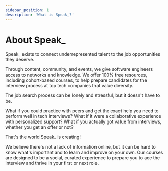 ```yaml
---
sidebar_position: 1
description: 'What is Speak_?'
---
```


# About Speak_

Speak\_ exists to connect underrepresented talent to the job opportunities they deserve.

Through content, community, and events, we give software engineers access to networks and knowledge. We offer 100% free resources, including cohort-based courses, to help prepare candidates for the interview process at top tech companies that value diversity.

The job search process can be lonely and stressful, but it doesn't have to be.

What if you could practice with peers and get the exact help you need to perform well in tech interviews? What if it were a collaborative experience with personalized support? What if you actually got value from interviews, whether you get an offer or not?

That's the world Speak\_ is creating!

We believe there's not a lack of information online, but it can be hard to know what's important and to learn and improve on your own. Our courses are designed to be a social, curated experience to prepare you to ace the interview and thrive in your first or next role.
